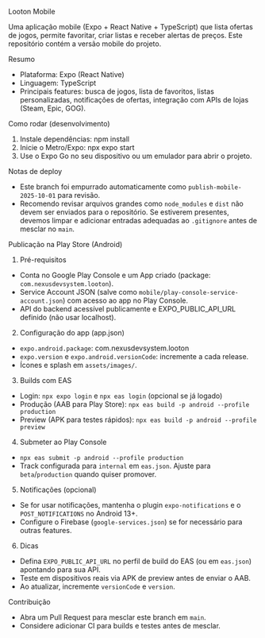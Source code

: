 ﻿Looton Mobile

Uma aplicação mobile (Expo + React Native + TypeScript) que lista ofertas de jogos, permite favoritar, criar listas e receber alertas de preços. Este repositório contém a versão mobile do projeto.

Resumo
- Plataforma: Expo (React Native)
- Linguagem: TypeScript
- Principais features: busca de jogos, lista de favoritos, listas personalizadas, notificações de ofertas, integração com APIs de lojas (Steam, Epic, GOG).

Como rodar (desenvolvimento)
1. Instale dependências:
   npm install
2. Inicie o Metro/Expo:
   npx expo start
3. Use o Expo Go no seu dispositivo ou um emulador para abrir o projeto.

Notas de deploy
- Este branch foi empurrado automaticamente como `publish-mobile-2025-10-01` para revisão.
- Recomendo revisar arquivos grandes como `node_modules` e `dist`  não devem ser enviados para o repositório. Se estiverem presentes, devemos limpar e adicionar entradas adequadas ao `.gitignore` antes de mesclar no `main`.

Publicação na Play Store (Android)
1) Pré-requisitos
- Conta no Google Play Console e um App criado (package: `com.nexusdevsystem.looton`).
- Service Account JSON (salve como `mobile/play-console-service-account.json`) com acesso ao app no Play Console.
- API do backend acessível publicamente e EXPO_PUBLIC_API_URL definido (não usar localhost).

2) Configuração do app (app.json)
- `expo.android.package`: com.nexusdevsystem.looton
- `expo.version` e `expo.android.versionCode`: incremente a cada release.
- Ícones e splash em `assets/images/`.

3) Builds com EAS
- Login: `npx expo login` e `npx eas login` (opcional se já logado)
- Produção (AAB para Play Store): `npx eas build -p android --profile production`
- Preview (APK para testes rápidos): `npx eas build -p android --profile preview`

4) Submeter ao Play Console
- `npx eas submit -p android --profile production`
- Track configurada para `internal` em `eas.json`. Ajuste para `beta`/`production` quando quiser promover.

5) Notificações (opcional)
- Se for usar notificações, mantenha o plugin `expo-notifications` e o `POST_NOTIFICATIONS` no Android 13+.
- Configure o Firebase (`google-services.json`) se for necessário para outras features.

6) Dicas
- Defina `EXPO_PUBLIC_API_URL` no perfil de build do EAS (ou em `eas.json`) apontando para sua API.
- Teste em dispositivos reais via APK de preview antes de enviar o AAB.
- Ao atualizar, incremente `versionCode` e `version`.

Contribuição
- Abra um Pull Request para mesclar este branch em `main`.
- Considere adicionar CI para builds e testes antes de mesclar.
